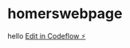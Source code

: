 # homerswebpage
hello
[Edit in Codeflow ⚡️](https://stackblitz.com/~/github.com/ixshel/homerswebpage)
